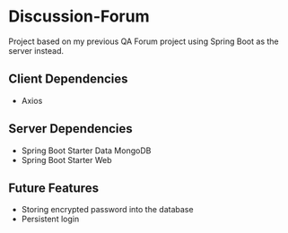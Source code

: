 # Discussion-Forum

Project based on my previous QA Forum project using Spring Boot as the server instead.

## Client Dependencies

- Axios

## Server Dependencies

- Spring Boot Starter Data MongoDB
- Spring Boot Starter Web

## Future Features

- Storing encrypted password into the database
- Persistent login
